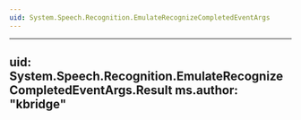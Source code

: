 ```yaml
---
uid: System.Speech.Recognition.EmulateRecognizeCompletedEventArgs
---
```


---
uid: System.Speech.Recognition.EmulateRecognizeCompletedEventArgs.Result
ms.author: "kbridge"
---

